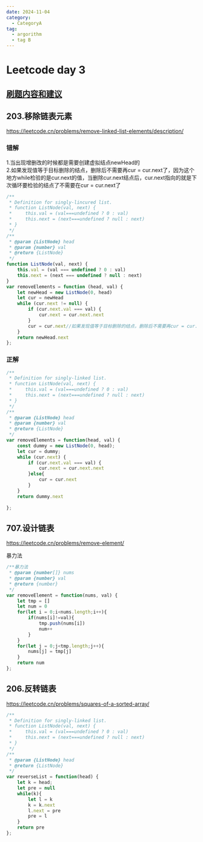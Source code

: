 ```yaml
---
date: 2024-11-04
category:
  - CategoryA
tag:
  - argorithm
  - tag B
---
```


# Leetcode day 3
## [刷题内容和建议](https://docs.qq.com/doc/DUGdqYWNYeGhlaVR6)

## 203.移除链表元素
<https://leetcode.cn/problems/remove-linked-list-elements/description/>

### 错解
1.当出现增删改的时候都是需要创建虚拟结点newHead的  
2.如果发现值等于目标删除的结点，删除后不需要再cur = cur.next了，因为这个地方while检验的是cur.next的值，当删除cur.next结点后，cur.next指向的就是下次循环要检验的结点了不需要在cur = cur.next了
```javascript
/**
 * Definition for singly-lincured list.
 * function ListNode(val, next) {
 *     this.val = (val===undefined ? 0 : val)
 *     this.next = (next===undefined ? null : next)
 * }
 */
/**
 * @param {ListNode} head
 * @param {number} val
 * @return {ListNode}
 */
function ListNode(val, next) {
    this.val = (val === undefined ? 0 : val)
    this.next = (next === undefined ? null : next)
}
var removeElements = function (head, val) {
    let newHead = new ListNode(0, head)
    let cur = newHead
    while (cur.next != null) {
        if (cur.next.val === val) {
            cur.next = cur.next.next
        }
        cur = cur.next//如果发现值等于目标删除的结点，删除后不需要再cur = cur.next了
    }
    return newHead.next
};
```
### 正解
```javascript
/**
 * Definition for singly-linked list.
 * function ListNode(val, next) {
 *     this.val = (val===undefined ? 0 : val)
 *     this.next = (next===undefined ? null : next)
 * }
 */
/**
 * @param {ListNode} head
 * @param {number} val
 * @return {ListNode}
 */
var removeElements = function(head, val) {
    const dummy = new ListNode(0, head);
    let cur = dummy;
    while (cur.next) {
        if (cur.next.val === val) {
            cur.next = cur.next.next
        }else{
            cur = cur.next
        }
    }
    return dummy.next
    
};
```

## 707.设计链表 
<https://leetcode.cn/problems/remove-element/>

暴力法
```javascript
/**暴力法
 * @param {number[]} nums
 * @param {number} val
 * @return {number}
 */
var removeElement = function(nums, val) {
    let tmp = []
    let num = 0
    for(let i = 0;i<nums.length;i++){
        if(nums[i]!=val){
            tmp.push(nums[i])
            num++
        }
    }
    for(let j = 0;j<tmp.length;j++){
        nums[j] = tmp[j]
    }
    return num
};
```

##  206.反转链表 
<https://leetcode.cn/problems/squares-of-a-sorted-array/>

```javascript
/**
 * Definition for singly-linked list.
 * function ListNode(val, next) {
 *     this.val = (val===undefined ? 0 : val)
 *     this.next = (next===undefined ? null : next)
 * }
 */
/**
 * @param {ListNode} head
 * @return {ListNode}
 */
var reverseList = function(head) {
    let k = head;
    let pre = null
    while(k){
        let l = k
        k = k.next
        l.next = pre
        pre = l
    }
    return pre
};
```

